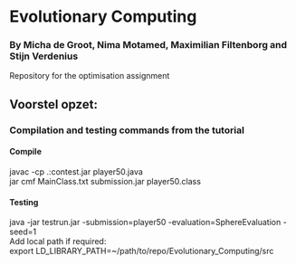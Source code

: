 # Evolutionary Computing
### By Micha de Groot, Nima Motamed, Maximilian Filtenborg and Stijn Verdenius

Repository for the optimisation assignment


## Voorstel opzet:






### Compilation and testing commands from the tutorial
#### Compile
javac -cp .:contest.jar player50.java  
jar cmf MainClass.txt submission.jar player50.class  
#### Testing
java -jar testrun.jar -submission=player50 -evaluation=SphereEvaluation -seed=1  
Add local path if required:  
export LD\_LIBRARY\_PATH=~/path/to/repo/Evolutionary\_Computing/src
